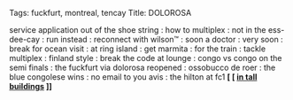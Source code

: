 Tags: fuckfurt, montreal, tencay
Title: DOLOROSA
  
service application out of the shoe string : how to multiplex : not in the ess-dee-cay : run instead : reconnect with wilson™ : soon a doctor : very soon : break for ocean visit : at ring island : get marmita : for the train : tackle multiplex : finland style : break the code at lounge : congo vs congo on the semi finals : the fuckfurt via dolorosa reopened : ossobucco de roer : the blue congolese wins : no email to you avis : the hilton at fc1
**[ [ [in tall buildings](https://intallbuildings.bandcamp.com) ]]**
